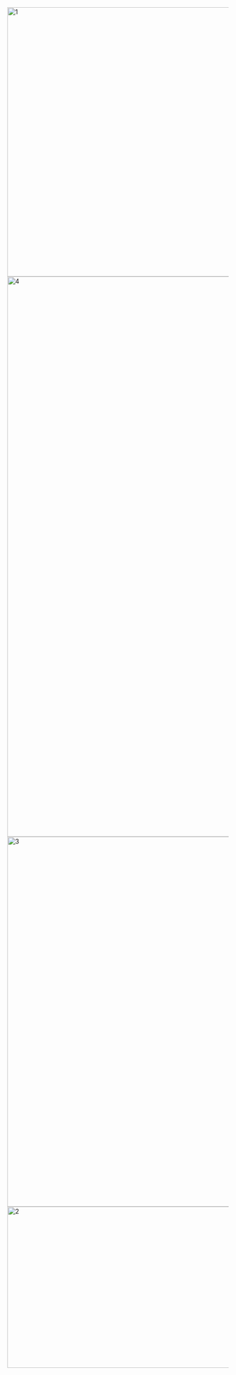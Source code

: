 <img width="1591" height="613" alt="1" src="https://github.com/user-attachments/assets/9284036c-ba34-46dd-b46e-5926ae3408a8" />
<img width="1602" height="1275" alt="4" src="https://github.com/user-attachments/assets/c004af1f-7738-4b0e-9c75-5e80304ed303" />
<img width="1578" height="842" alt="3" src="https://github.com/user-attachments/assets/23a31cbe-2946-4b97-b433-db7927fe2b8a" />
<img width="1580" height="367" alt="2" src="https://github.com/user-attachments/assets/26d36856-287b-46ab-b206-832029e375e4" />
